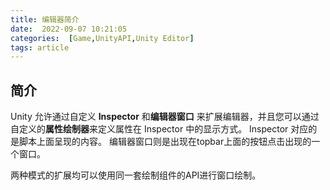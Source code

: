 ```yaml
---
title: 编辑器简介
date:  2022-09-07 10:21:05
categories:  [Game,UnityAPI,Unity Editor]
tags: article
---
```


## 简介
Unity 允许通过自定义 **Inspector** 和**编辑器窗口** 来扩展编辑器，并且您可以通过自定义的**属性绘制器**来定义属性在 Inspector 中的显示方式。
Inspector 对应的是脚本上面呈现的内容。
编辑器窗口则是出现在topbar上面的按钮点击出现的一个窗口。

两种模式的扩展均可以使用同一套绘制组件的API进行窗口绘制。